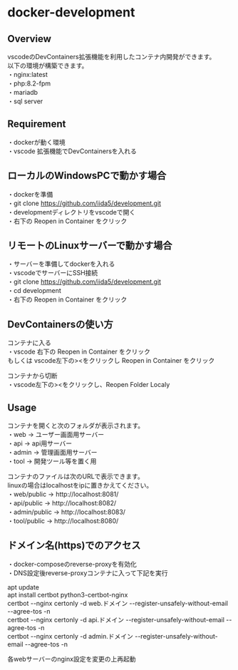 # docker-development

## Overview

vscodeのDevContainers拡張機能を利用したコンテナ内開発ができます。  
以下の環境が構築できます。  
・nginx:latest  
・php:8.2-fpm  
・mariadb  
・sql server 

## Requirement
・dockerが動く環境  
・vscode 拡張機能でDevContainersを入れる  

## ローカルのWindowsPCで動かす場合
・dockerを準備  
・git clone https://github.com/iida5/development.git  
・developmentディレクトリをvscodeで開く  
・右下の Reopen in Container をクリック 

## リモートのLinuxサーバーで動かす場合  
・サーバーを準備してdockerを入れる  
・vscodeでサーバーにSSH接続  
・git clone https://github.com/iida5/development.git  
・cd development  
・右下の Reopen in Container をクリック  

## DevContainersの使い方

コンテナに入る  
・vscode 右下の Reopen in Container をクリック  
もしくは vscode左下の><をクリックし Reopen in Container をクリック  

コンテナから切断  
・vscode左下の><をクリックし、Reopen Folder Localy  

## Usage  
コンテナを開くと次のフォルダが表示されます。  
・web → ユーザー画面用サーバー  
・api → api用サーバー  
・admin → 管理画面用サーバー  
・tool → 開発ツール等を置く用  

コンテナのファイルは次のURLで表示できます。  
linuxの場合はlocalhostをipに置きかえてください。  
・web/public → http://localhost:8081/  
・api/public → http://localhost:8082/  
・admin/public → http://localhost:8083/  
・tool/public → http://localhost:8080/  

## ドメイン名(https)でのアクセス  
・docker-composeのreverse-proxyを有効化  
・DNS設定後reverse-proxyコンテナに入って下記を実行  

apt update  
apt install certbot python3-certbot-nginx  
certbot --nginx certonly -d web.ドメイン --register-unsafely-without-email --agree-tos -n  
certbot --nginx certonly -d api.ドメイン --register-unsafely-without-email --agree-tos -n  
certbot --nginx certonly -d admin.ドメイン --register-unsafely-without-email --agree-tos -n  
  
各webサーバーのnginx設定を変更の上再起動  

